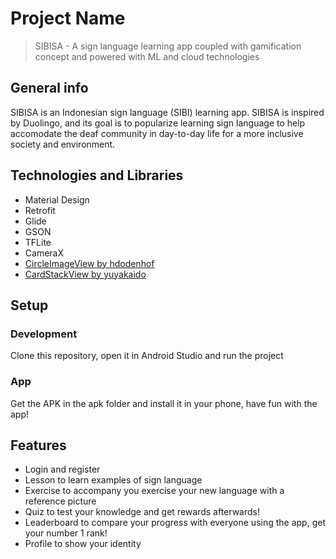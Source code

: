 # Project Name

> SIBISA - A sign language learning app coupled with gamification concept and powered with ML and cloud technologies

## General info

SIBISA is an Indonesian sign language (SIBI) learning app. SIBISA is inspired by Duolingo, and its goal is to popularize learning sign language to help accomodate the deaf community in day-to-day life for a more inclusive society and environment.

## Technologies and Libraries

- Material Design
- Retrofit
- Glide
- GSON
- TFLite
- CameraX
- [CircleImageView by hdodenhof](https://github.com/hdodenhof/CircleImageView)
- [CardStackView by yuyakaido](https://github.com/yuyakaido/CardStackView)

## Setup

### Development

Clone this repository, open it in Android Studio and run the project

### App

Get the APK in the apk folder and install it in your phone, have fun with the app!

## Features

- Login and register
- Lesson to learn examples of sign language
- Exercise to accompany you exercise your new language with a reference picture
- Quiz to test your knowledge and get rewards afterwards!
- Leaderboard to compare your progress with everyone using the app, get your number 1 rank!
- Profile to show your identity
